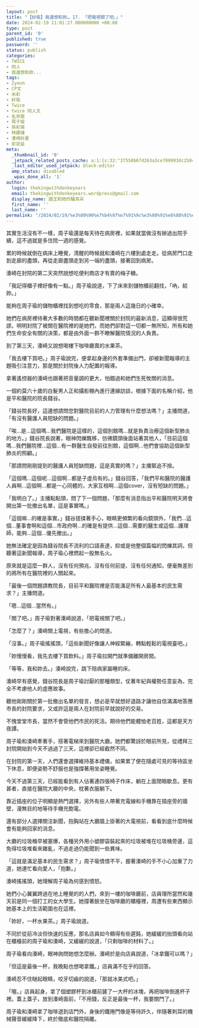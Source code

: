 ```yaml
---
layout: post
title: "【紗瑜】我還想和妳… 17. 「把電視關了吧。」"
date: 2024-02-19 11:01:27.000000000 +08:00
type: post
parent_id: '0'
published: true
password: ''
status: publish
categories:
- TWICE
- 同人
- 我還想和妳...
tags:
- 2yeon
- CP文
- 米彩
- 紗瑜
- Twice
- twice 同人文
- 名井南
- 周子瑜
- 孫彩瑛
- 林娜璉
- 湊崎紗夏
- 俞定延
meta:
  _thumbnail_id: '0'
  _jetpack_related_posts_cache: a:1:{s:32:"37550b67d263a3ce789993dc25046c5f";a:2:{s:7:"expires";i:1736448098;s:7:"payload";a:6:{i:0;a:1:{s:2:"id";i:4034;}i:1;a:1:{s:2:"id";i:4086;}i:2;a:1:{s:2:"id";i:3975;}i:3;a:1:{s:2:"id";i:3980;}i:4;a:1:{s:2:"id";i:4092;}i:5;a:1:{s:2:"id";i:4019;}}}}
  _last_editor_used_jetpack: block-editor
  amp_status: disabled
  _wpas_done_all: '1'
author:
  login: thekingwithdonkeyears
  email: thekingwithdonkeyears.wordpress@gmail.com
  display_name: 國王和她的驢耳朵
  first_name: ''
  last_name: ''
permalink: "/2024/02/19/%e3%80%90%e7%b4%97%e7%91%9c%e3%80%91%e6%88%91%e9%82%84%e6%83%b3%e5%92%8c%e5%a6%b3-17-%e3%80%8c%e6%8a%8a%e9%9b%bb%e8%a6%96%e9%97%9c%e4%ba%86%e5%90%a7%e3%80%82%e3%80%8d/"
---
```


其實生活沒有不一樣，周子瑜還是每天待在病房裡，如果就當做沒有辦過出院手續，這不過就是多住院一週的感覺。

累的時候就倒在病床上睡覺，清醒的時候就和湊崎在六樓到處走走。從病房門口走到走廊的盡頭，再從走廊盡頭走到另一端的盡頭，接著回到病房。

湊崎在封院的第二天突然說想吃便利商店才有賣的梅子糖。

「我記得櫃子裡好像有一點。」周子瑜說道，下了床來到儲物櫃前翻找，「吶，給妳。」

能夠在周子瑜的儲物櫃裡找到想吃的零食，那是兩人這幾日的小確幸。

她們在病房裡待著大多數的時間都在聽新聞裡關於封院的最新消息，這顯得很荒謬。明明封院了被關在醫院裡的是她們，而她們卻對這一切都一無所知，所有和她們生命安全有關的決策，都是由外面一群不瞭解醫院情況的人負責。

到了第三天，湊崎又說想喝樓下咖啡廳賣的水果茶。

「我去樓下買吧。」周子瑜說完，便拿起身邊的外套準備出門，卻被新聞報導的主題吸引注意力，那是關於封院後人力配置的報導。

拿著遙控器的湊崎也跟著把音量調的更大，怕錯過和她們生死攸關的消息。

一個約莫六十歲的白髮男人正和攝影棚內進行連線訪談，根據下面的名稱介紹，他是平和醫院的院長錢谷。

「錢谷院長好，這邊想請問您對醫院目前的人力管理有什麼想法嗎？」主播問道，「有沒有醫護人員短缺的問題。」

「唉...是...這個嗎...我們醫院是這樣的，這個別館嗎...就是負責治療這個新型肺炎的地方。」錢谷院長說著，眼神閃爍飄移，彷彿鏡頭後面站著其他人，「目前這個嗎...我們醫院裡...這個...有一群醫生自發前往別館，這個啊...他們會協助這個新型肺炎的照顧。」

「那請問剛剛提到的醫護人員短缺問題，這是真實的嗎？」主播緊追不捨。

「這個嗎...這個呢...這個啊...都是子虛烏有的。」錢谷回答，「我們平和醫院的醫護人員啊...這個啊...都是一心同體的，大家互相啊...這個cover，沒有短缺的問題。」

「我明白了。」主播點點頭，問了下一個問題，「那麼有消息指出平和醫院明天將會開出第一批撤出名單，這是事實嗎。」

「這個嘛...的確是事實。」錢谷搓揉著手心，眼睛更頻繁的看向鏡頭外，「我們...這個...董事會啊和這個...市政府啊...的確是有提供...這個...需要的醫生或這個...護理師，能夠...這個...優先撤出。」

她無法確定是因為錢谷院長不流利的口語表達，抑或是他整個篇幅的閃爍其詞，但聽著這新聞報導，周子瑜心裡燃起一股無名火。

原來就是這麼一群人，沒有任何預兆、沒有任何前提、沒有任何通知，便毫無差別的將所有在醫院裡的人關起來。

「最後一個問題請教院長，目前平和醫院裡是否能滿足所有人最基本的民生需求？」主播問道。

「嗯...這個...當然有。」

「關了吧。」周子瑜對著湊崎說道，「把電視關了吧。」

「怎麼了？」湊崎關上電視，有些擔心的問道。

「沒事。」周子瑜搖搖頭，「這些新聞好像讓人神經緊繃，轉點輕鬆的電視臺吧。」

「妳慢慢看，我先去樓下買飲料。」周子瑜拉開門就準備離開房間。

「等等，我和妳去。」湊崎說完，跳下陪病家屬睡的床。

湊崎早有感覺，錢谷院長是周子瑜討厭的那種類型，仗著年紀與權勢任意妄為，完全不考慮他人的虛應故事。

聽他剛剛關於第一批撤出名單的發言，想必是早就想好退路才讓他自信滿滿地答應市長的封院要求，又或許這是兩人在封院前早就說好的交易。

不愧堂堂市長，當然不會管他們市民的死活。期待他們能體恤老百姓，這都是天方夜譚。

周子瑜和湊崎牽著手，搭著電梯來到醫院大廳。她們都驚訝於眼前所見，從禮拜三封院開始到今天不過過了三天，這裡卻已經截然不同。

在封院的第一天，人們還會選擇維持基本禮儀，如果累了便在隨處可見的等待區坐下休息，即便姿勢不舒服也是強撐著用坐姿睡覺。

今天不過第三天，已經能看到有人佔著連四張椅子作床，躺在上面閉眼歇息。更有甚者，直接在醫院大廳的中央，枕著衣服躺下。

靠近插座的位子明顯是熱門選擇，另外有些人帶著充電線和手機靠在插座旁的牆壁，漫無目的地等待手機充飽電。

還有部分人選擇關注新聞，抱胸站在大廳牆上掛著的大電視前，看看到底什麼時候會有能夠回家的消息。

大廳的垃圾桶早被塞爆，各種另外用小塑膠袋裝起來的垃圾被堆在垃圾桶旁邊，這免得垃圾堆看來雜亂，不過走過仍能聞到一些異味。

「這就是滿足基本的民生需求？」周子瑜憤憤不平，握著湊崎的手不小心加重了力道，她連忙看向愛人，「抱歉。」

湊崎搖搖頭，她理解周子瑜為何感到憤怒。

她們小心翼翼跨過在地上睡覺的的人們，來到一樓的咖啡廳前，店員理所當然和幾天前是同一個打工的女大學生。她撐著臉坐在咖啡廳的櫃檯裡，周遭有些東西顯示她基本上的生活範圍也在這裡。

「妳好，一杯水果茶。」周子瑜說道。

不同於從前冷淡但快速的反應，那名店員如今顯得有些遲鈍，她緩緩的抬頭看向站在櫃檯前的周子瑜和湊崎，又緩緩的說道，「只剩咖啡的材料了。」

周子瑜看向湊崎，眼神詢問她想怎麼辦。湊崎於是向店員說道，「冰拿鐵可以嗎？」

「但這是最後一杯，我晚點也想喝拿鐵。」店員滿不在乎的回答。

湊崎忍不住瞇起眼睛，咬牙切齒的說道，「那就冰美式吧。」

「喔。」店員起身，拿了個塑膠杯到冰櫃前鏟了一大杯的冰塊，再把咖啡倒進杯子裡。蓋上蓋子，放到湊崎面前，「不用錢，反正是最後一杯，我要關門了。」

周子瑜和湊崎拿了咖啡退到店門外，身後的鐵捲門像是等待許久，伴隨著刺耳的機械聲音緩緩降下，終於徹底和醫院隔離。
